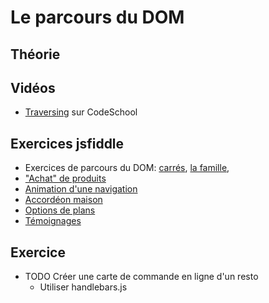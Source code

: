 # Le parcours du DOM #

## Théorie ##

## Vidéos ##

- [Traversing](http://try.jquery.com/levels/2/sections/8) sur CodeSchool

## Exercices jsfiddle ##

- Exercices de parcours du DOM: [carrés](https://jsfiddle.net/bfcepegra/yv0uxpgr/), [la famille](https://jsfiddle.net/bfcepegra/h5ukyatu/),
- ["Achat" de produits](https://jsfiddle.net/bfcepegra/y35u3q17/)
- [Animation d'une navigation](https://jsfiddle.net/bfcepegra/bvkx0c4g/)
- [Accordéon maison](https://jsfiddle.net/bfcepegra/zjzvqc75/)
- [Options de plans](https://jsfiddle.net/bfcepegra/87zzmv4u/)
- [Témoignages](https://jsfiddle.net/bfcepegra/2ew6tqek/)

## Exercice ##

- TODO Créer une carte de commande en ligne d'un resto
	- Utiliser handlebars.js
